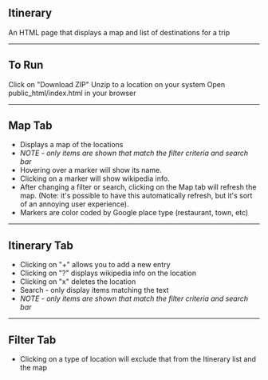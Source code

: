 
## Itinerary

An HTML page that displays a map and list of destinations for a trip

----
## To Run
Click on "Download ZIP"
Unzip to a location on your system
Open public_html/index.html in your browser

----
## Map Tab
* Displays a map of the locations
* *NOTE - only items are shown that match the filter criteria and search bar*
* Hovering over a marker will show its name.
* Clicking on a marker will show wikipedia info.
* After changing a filter or search, clicking on the Map tab will refresh the map.  (Note: it's possible to have this automatically refresh, but it's sort of an annoying user experience).
* Markers are color coded by Google place type (restaurant, town, etc)

----
## Itinerary Tab
* Clicking on "+" allows you to add a new entry
* Clicking on "?" displays wikipedia info on the location
* Clicking on "x" deletes the location
* Search - only display items matching the text
* *NOTE - only items are shown that match the filter criteria and search bar*

----
## Filter Tab
* Clicking on a type of location will exclude that from the Itinerary list and the map

